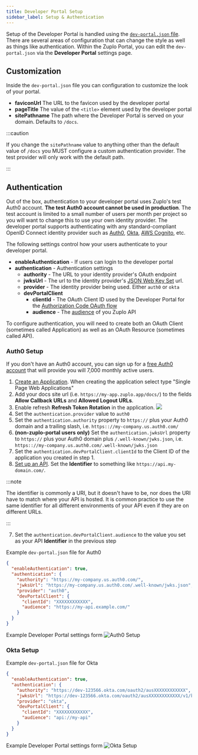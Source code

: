 ```yaml
---
title: Developer Portal Setup
sidebar_label: Setup & Authentication
---
```


Setup of the Developer Portal is handled using the [`dev-portal.json` file](../articles/dev-portal-json.md). There are several areas of configuration that can change the style as well as things like authentication. Within the Zuplo Portal, you can edit the `dev-portal.json` via the <DeveloperPortalIcon /> **Developer Portal** settings page.

## Customization

Inside the `dev-portal.json` file you can configuration to customize the look of your portal.

- **faviconUrl** The URL to the favicon used by the developer portal
- **pageTitle** The value of the `<title>` element used by the developer portal
- **sitePathname** The path where the Developer Portal is served on your domain. Defaults to `/docs`.

:::caution

If you change the `sitePathname` value to anything other than the default value of `/docs` you MUST configure a custom authentication provider. The test provider will only work with the default path.

:::

## Authentication

Out of the box, authentication to your developer portal uses Zuplo's test Auth0 account. **The test Auth0 account cannot be used in production**. The test account is limited to a small number of users per month per project so you will want to change this to use your own identity provider. The developer portal supports authenticating with any standard-compliant OpenID Connect identity provider such as [Auth0](https://auth0.com), [Okta](https://okta.com), [AWS Cognito](https://aws.amazon.com/cognito/), etc.

The following settings control how your users authenticate to your developer portal.

- **enableAuthentication** - If users can login to the developer portal
- **authentication** - Authentication settings
  - **authority** - The URL to your identity provider's OAuth endpoint
  - **jwksUrl** - The url to the identity provider's [JSON Web Key Set](https://auth0.com/docs/secure/tokens/json-web-tokens/json-web-key-sets) url.
  - **provider** - The identity provider being used. Either `auth0` or `okta`
  - **devPortalClient**
    - **clientId** - The OAuth Client ID used by the Developer Portal for the [Authorization Code OAuth flow](https://auth0.com/docs/get-started/authentication-and-authorization-flow/authorization-code-flow-with-proof-key-for-code-exchange-pkce)
    - **audience** - The [audience](https://auth0.com/docs/glossary#A:~:text=multi%2Dfactor%20authentication.-,Audience,-The%20unique%20identifier) of you Zuplo API

To configure authentication, you will need to create both an OAuth Client (sometimes called Application) as well as an OAuth Resource (sometimes called API).

### Auth0 Setup

If you don't have an Auth0 account, you can sign up for a [free Auth0 account](https://auth0.com/signup) that will provide you will 7,000 monthly active users.

1. [Create an Application](https://auth0.com/docs/get-started/auth0-overview/create-applications). When creating the application select type "Single Page Web Applications"
2. Add your docs site url (i.e. `https://my-app.zuplo.app/docs/`) to the fields **Allow Callback URLs** and **Allowed Logout URLs**.
3. Enable refresh **Refresh Token Rotation** in the application.
   ![](https://cdn.zuplo.com/assets/359f4a6c-4dd9-48c9-b8a3-27e70aa459c0.png)
4. Set the `authentication.provider` value to `auth0`
5. Set the `authentication.authority` property to `https://` plus your Auth0 domain and a trailing slash, i.e. `https:://my-company.us.auth0.com/`
6. **(non-zuplo-portal users only)** Set the `authentication.jwksUrl` property to `https://` plus your Auth0 domain plus `/.well-known/jwks.json`, i.e. `https:://my-company.us.auth0.com/.well-known/jwks.json`
7. Set the `authentication.devPortalClient.clientId` to the Client ID of the application you created in step 1.
8. [Set up an API](https://auth0.com/docs/get-started/auth0-overview/set-up-apis). Set the **Identifier** to something like `https://api.my-domain.com/`.

:::note

The identifier is commonly a URI, but it doesn't have to be, nor does the URI have to match where your API is hosted. It is common practice to use the same identifier for all different environments of your API even if they are on different URLs.

:::

7. Set the `authentication.devPortalClient.audience` to the value you set as your API **Identifier** in the previous step

Example `dev-portal.json` file for Auth0

```json
{
  "enableAuthentication": true,
  "authentication": {
    "authority": "https://my-company.us.auth0.com/",
    "jwksUrl": "https://my-company.us.auth0.com/.well-known/jwks.json",
    "provider": "auth0",
    "devPortalClient": {
      "clientId": "XXXXXXXXXXXX",
      "audience": "https://my-api.example.com/"
    }
  }
}
```

Example Developer Portal settings form
![Auth0 Setup](../../static/media/developer-portal/setup/dev-portal-auth0.png)

### Okta Setup

Example `dev-portal.json` file for Okta

```json
{
  "enableAuthentication": true,
  "authentication": {
    "authority": "https://dev-123566.okta.com/oauth2/ausXXXXXXXXXXXX",
    "jwksUrl": "https://dev-123566.okta.com/oauth2/ausXXXXXXXXXXXX/v1/keys",
    "provider": "okta",
    "devPortalClient": {
      "clientId": "XXXXXXXXXXXX",
      "audience": "api://my-api"
    }
  }
}
```

Example Developer Portal settings form
![Okta Setup](../../static/media/developer-portal/setup/dev-portal-okta.png)
